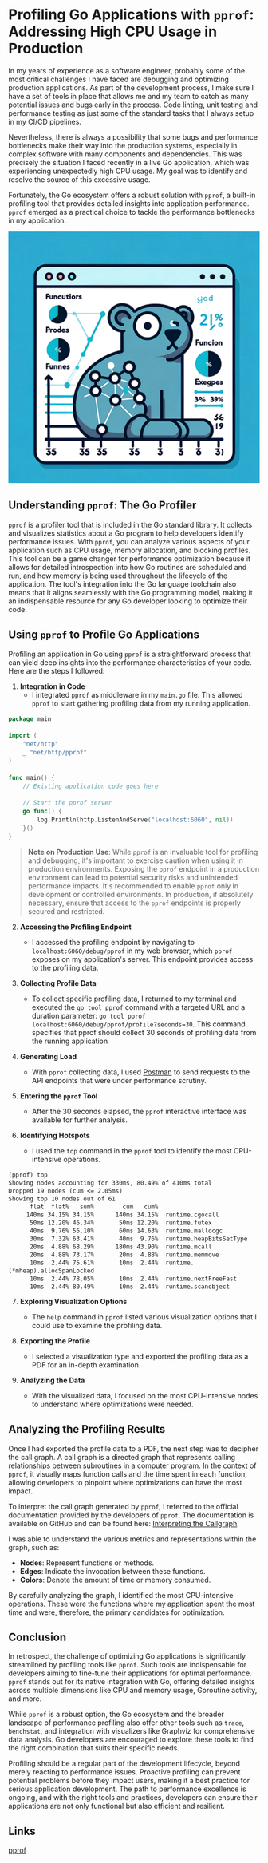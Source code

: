 # Profiling Go Applications with `pprof`: Addressing High CPU Usage in Production

In my years of experience as a software engineer, probably some of the most critical challenges I have faced are debugging and optimizing production applications. As part of the development process, I make sure I have a set of tools in place that allows me and my team to catch as many potential issues and bugs early in the process. Code linting, unit testing and performance testing as just some of the standard tasks that I always setup in my CI/CD pipelines. 

Nevertheless, there is always a possibility that some bugs and performance bottlenecks make their way into the production systems, especially in complex software with many components and dependencies. This was precisely the situation I faced recently in a live Go application, which was experiencing unexpectedly high CPU usage. My goal was to identify and resolve the source of this excessive usage. 

Fortunately, the Go ecosystem offers a robust solution with `pprof`, a built-in profiling tool that provides detailed insights into application performance. `pprof` emerged as a practical choice to tackle the performance bottlenecks in my application.

![Go pprof profile](/assets/images/goprof.webp)

## Understanding `pprof`: The Go Profiler

`pprof` is a profiler tool that is included in the Go standard library. It collects and visualizes statistics about a Go program to help developers identify performance issues. With `pprof`, you can analyze various aspects of your application such as CPU usage, memory allocation, and blocking profiles. This tool can be a game changer for performance optimization because it allows for detailed introspection into how Go routines are scheduled and run, and how memory is being used throughout the lifecycle of the application. The tool's integration into the Go language toolchain also means that it aligns seamlessly with the Go programming model, making it an indispensable resource for any Go developer looking to optimize their code.

## Using `pprof` to Profile Go Applications

Profiling an application in Go using `pprof` is a straightforward process that can yield deep insights into the performance characteristics of your code. Here are the steps I followed:

1. **Integration in Code**
   - I integrated `pprof` as middleware in my `main.go` file. This allowed `pprof` to start gathering profiling data from my running application.

```go
package main

import (
    "net/http"
    _ "net/http/pprof"
)

func main() {
    // Existing application code goes here

    // Start the pprof server
    go func() {
        log.Println(http.ListenAndServe("localhost:6060", nil))
    }()
}

```

> **Note on Production Use**: While `pprof` is an invaluable tool for profiling and debugging, it's important to exercise caution when using it in production environments. Exposing the `pprof` endpoint in a production environment can lead to potential security risks and unintended performance impacts. It's recommended to enable `pprof` only in development or controlled environments. In production, if absolutely necessary, ensure that access to the `pprof` endpoints is properly secured and restricted.


2. **Accessing the Profiling Endpoint**
   - I accessed the profiling endpoint by navigating to `localhost:6060/debug/pprof` in my web browser, which `pprof` exposes on my application's server. This endpoint provides access to the profiling data.

3. **Collecting Profile Data**
   - To collect specific profiling data, I returned to my terminal and executed the `go tool pprof` command with a targeted URL and a duration parameter: `go tool pprof localhost:6060/debug/pprof/profile?seconds=30`. This command specifies that pprof should collect 30 seconds of profiling data from the running application

4. **Generating Load**
   - With `pprof` collecting data, I used [Postman](https://www.postman.com/) to send requests to the API endpoints that were under performance scrutiny.

5. **Entering the `pprof` Tool**
   - After the 30 seconds elapsed, the `pprof` interactive interface was available for further analysis.

6. **Identifying Hotspots**
   - I used the `top` command in the `pprof` tool to identify the most CPU-intensive operations.

```
(pprof) top
Showing nodes accounting for 330ms, 80.49% of 410ms total
Dropped 19 nodes (cum <= 2.05ms)
Showing top 10 nodes out of 61
      flat  flat%   sum%        cum   cum%
     140ms 34.15% 34.15%      140ms 34.15%  runtime.cgocall
      50ms 12.20% 46.34%       50ms 12.20%  runtime.futex
      40ms  9.76% 56.10%       60ms 14.63%  runtime.mallocgc
      30ms  7.32% 63.41%       40ms  9.76%  runtime.heapBitsSetType
      20ms  4.88% 68.29%      180ms 43.90%  runtime.mcall
      20ms  4.88% 73.17%       20ms  4.88%  runtime.memmove
      10ms  2.44% 75.61%       10ms  2.44%  runtime.(*mheap).allocSpanLocked
      10ms  2.44% 78.05%       10ms  2.44%  runtime.nextFreeFast
      10ms  2.44% 80.49%       10ms  2.44%  runtime.scanobject

```

7. **Exploring Visualization Options**
   - The `help` command in `pprof` listed various visualization options that I could use to examine the profiling data.

8. **Exporting the Profile**
   - I selected a visualization type and exported the profiling data as a PDF for an in-depth examination.

9. **Analyzing the Data**
   - With the visualized data, I focused on the most CPU-intensive nodes to understand where optimizations were needed.


## Analyzing the Profiling Results

Once I had exported the profile data to a PDF, the next step was to decipher the call graph. A call graph is a directed graph that represents calling relationships between subroutines in a computer program. In the context of `pprof`, it visually maps function calls and the time spent in each function, allowing developers to pinpoint where optimizations can have the most impact.

To interpret the call graph generated by `pprof`, I referred to the official documentation provided by the developers of `pprof`. The documentation is available on GitHub and can be found here: [Interpreting the Callgraph](https://github.com/google/pprof/blob/main/doc/README.md#interpreting-the-callgraph).

I was able to understand the various metrics and representations within the graph, such as:

- **Nodes**: Represent functions or methods.
- **Edges**: Indicate the invocation between these functions.
- **Colors**: Denote the amount of time or memory consumed.

By carefully analyzing the graph, I identified the most CPU-intensive operations. These were the functions where my application spent the most time and were, therefore, the primary candidates for optimization.

## Conclusion

In retrospect, the challenge of optimizing Go applications is significantly streamlined by profiling tools like `pprof`. Such tools are indispensable for developers aiming to fine-tune their applications for optimal performance. `pprof` stands out for its native integration with Go, offering detailed insights across multiple dimensions like CPU and memory usage, Goroutine activity, and more.

While `pprof` is a robust option, the Go ecosystem and the broader landscape of performance profiling also offer other tools such as `trace`, `benchstat`, and integration with visualizers like Graphviz for comprehensive data analysis. Go developers are encouraged to explore these tools to find the right combination that suits their specific needs.

Profiling should be a regular part of the development lifecycle, beyond merely reacting to performance issues. Proactive profiling can prevent potential problems before they impact users, making it a best practice for serious application development. The path to performance excellence is ongoing, and with the right tools and practices, developers can ensure their applications are not only functional but also efficient and resilient.

## Links

[pprof](https://github.com/google/pprof)

